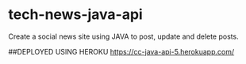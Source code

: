 # tech-news-java-api
Create a social news site using JAVA to post, update and delete posts.

##DEPLOYED USING HEROKU
https://cc-java-api-5.herokuapp.com/ 
